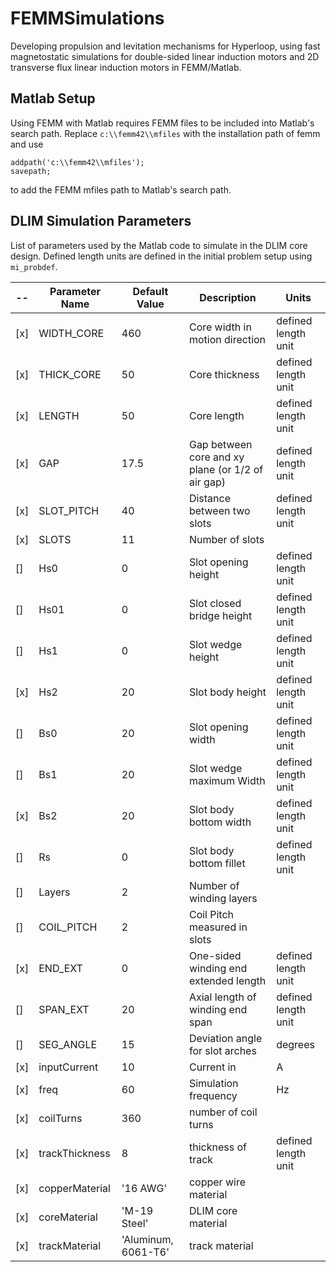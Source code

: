 # FEMMSimulations

Developing propulsion and levitation mechanisms for Hyperloop, using fast magnetostatic simulations for double-sided linear induction motors and 2D transverse flux linear induction motors in FEMM/Matlab.

## Matlab Setup

Using FEMM with Matlab requires FEMM files to be included into Matlab's search path. Replace `c:\\femm42\\mfiles` with the installation path of femm and use
```
addpath('c:\\femm42\\mfiles');
savepath;
```
to add the FEMM mfiles path to Matlab's search path.


## DLIM Simulation Parameters

List of parameters used by the Matlab code to simulate in the DLIM core design. Defined length units are defined in the initial problem setup using `mi_probdef`.

 -- | Parameter Name | Default Value | Description | Units
------- | -------- | ------- | -------- | --------
[x] |WIDTH_CORE | 460 |  Core width in motion direction | defined length unit
[x] |THICK_CORE | 50 |  Core thickness | defined length unit
[x] |LENGTH | 50 |  Core length | defined length unit
[x] |GAP | 17.5 |  Gap between core and xy plane (or 1/2 of air gap) | defined length unit
[x] |SLOT_PITCH | 40 |  Distance between two slots | defined length unit
[x] |SLOTS | 11 |  Number of slots |
[] |Hs0 | 0 |  Slot opening height | defined length unit
[] |Hs01 | 0 |  Slot closed bridge height | defined length unit
[] |Hs1 | 0 |  Slot wedge height | defined length unit
[x] |Hs2 | 20 |  Slot body height | defined length unit
[] |Bs0 | 20 |  Slot opening width | defined length unit
[] |Bs1 | 20 |  Slot wedge maximum Width | defined length unit
[x] |Bs2 | 20 |  Slot body bottom width | defined length unit
[] |Rs | 0 |  Slot body bottom fillet | defined length unit
[] |Layers | 2 |  Number of winding layers |
[] |COIL_PITCH | 2 |  Coil Pitch measured in slots |
[x] |END_EXT | 0 |  One-sided winding end extended length | defined length unit
[] |SPAN_EXT | 20 |  Axial length of winding end span | defined length unit
[] |SEG_ANGLE | 15 |  Deviation angle for slot arches | degrees
[x] | inputCurrent | 10 | Current in | A
[x] | freq | 60 | Simulation frequency | Hz
[x] | coilTurns | 360 | number of coil turns |
[x] | trackThickness | 8 | thickness of track | defined length unit
[x] | copperMaterial | '16 AWG' | copper wire material |
[x] | coreMaterial | 'M-19 Steel' | DLIM core material |
[x] | trackMaterial | 'Aluminum, 6061-T6' | track material |
